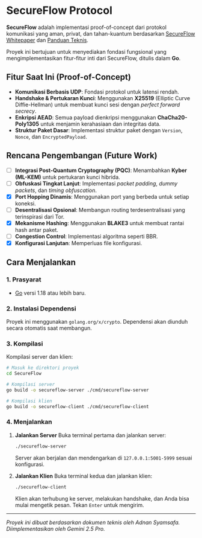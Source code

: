 # SecureFlow Protocol

**SecureFlow** adalah implementasi proof-of-concept dari protokol komunikasi yang aman, privat, dan tahan-kuantum berdasarkan [SecureFlow Whitepaper](docs/SecureFlow-Whitepaper.md) dan [Panduan Teknis](docs/SecureFlow%20Technical%20Guide.md).

Proyek ini bertujuan untuk menyediakan fondasi fungsional yang mengimplementasikan fitur-fitur inti dari SecureFlow, ditulis dalam **Go**.

## Fitur Saat Ini (Proof-of-Concept)

*   **Komunikasi Berbasis UDP**: Fondasi protokol untuk latensi rendah.
*   **Handshake & Pertukaran Kunci**: Menggunakan **X25519** (Elliptic Curve Diffie-Hellman) untuk membuat kunci sesi dengan *perfect forward secrecy*.
*   **Enkripsi AEAD**: Semua payload dienkripsi menggunakan **ChaCha20-Poly1305** untuk menjamin kerahasiaan dan integritas data.
*   **Struktur Paket Dasar**: Implementasi struktur paket dengan `Version`, `Nonce`, dan `EncryptedPayload`.

## Rencana Pengembangan (Future Work)

- [ ] **Integrasi Post-Quantum Cryptography (PQC)**: Menambahkan **Kyber (ML-KEM)** untuk pertukaran kunci hibrida.
- [ ] **Obfuskasi Tingkat Lanjut**: Implementasi *packet padding*, *dummy packets*, dan *timing obfuscation*.
- [x] **Port Hopping Dinamis**: Menggunakan port yang berbeda untuk setiap koneksi.
- [ ] **Desentralisasi Opsional**: Membangun routing terdesentralisasi yang terinspirasi dari Tor.
- [x] **Mekanisme Hashing**: Menggunakan **BLAKE3** untuk membuat rantai hash antar paket.
- [ ] **Congestion Control**: Implementasi algoritma seperti BBR.
- [x] **Konfigurasi Lanjutan**: Memperluas file konfigurasi.

## Cara Menjalankan

### 1. Prasyarat

- [Go](https://golang.org/dl/) versi 1.18 atau lebih baru.

### 2. Instalasi Dependensi

Proyek ini menggunakan `golang.org/x/crypto`. Dependensi akan diunduh secara otomatis saat membangun.

### 3. Kompilasi

Kompilasi server dan klien:
```bash
# Masuk ke direktori proyek
cd SecureFlow

# Kompilasi server
go build -o secureflow-server ./cmd/secureflow-server

# Kompilasi klien
go build -o secureflow-client ./cmd/secureflow-client
```

### 4. Menjalankan

1.  **Jalankan Server**
    Buka terminal pertama dan jalankan server:
    ```bash
    ./secureflow-server
    ```
    Server akan berjalan dan mendengarkan di `127.0.0.1:5001-5999` sesuai konfigurasi.

2.  **Jalankan Klien**
    Buka terminal kedua dan jalankan klien:
    ```bash
    ./secureflow-client
    ```
    Klien akan terhubung ke server, melakukan handshake, dan Anda bisa mulai mengetik pesan. Tekan `Enter` untuk mengirim.

---
*Proyek ini dibuat berdasarkan dokumen teknis oleh Adnan Syamsafa.*
*Diimplementasikan oleh Gemini 2.5 Pro.*
